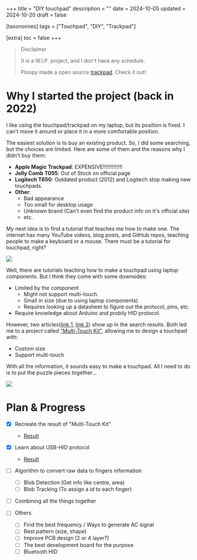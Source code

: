 +++
title = "DIY touchpad"
description = ""
date = 2024-10-05
updated = 2024-10-20
draft = false

[taxonomies]
tags = ["Touchpad", "DIY", "Trackpad"]

[extra]
toc = false
+++ 
> Disclaimer
> 
> It is a W.I.P. project, and I don't have any schedule.
>
> Ploopy made a open source [trackpad](https://ploopy.co/trackpad/). Check it out!
>

# Why I started the project (back in 2022)
I like using the touchpad/trackpad on my laptop, but its position is fixed. I can't move it around or place it in a more comfortable position.

The easiest solution is to buy an existing product. So, I did some searching, but the choices are limited. Here are some of them and the reasons why I didn't buy them:
- **Apple Magic Trackpad**: EXPENSIVE!!!!!!!!!!!!!
- **Jelly Comb T055**: Out of Stock on official page
- **Logitech T650**: Outdated product (2012) and Logitech stop making new touchpads.
- **Other**:
  - Bad appearance
  - Too small for desktop usage
  - Unknown brand (Can't even find the product info on it's official site)
  - etc.

My next idea is to find a tutorial that teaches me how to make one. The internet has many YouTube videos, blog posts, and GitHub repos, teaching people to make a keyboard or a mouse. There must be a tutorial for touchpad, right?

![](https://media.giphy.com/media/VKtsOAHDx1Luo/giphy.gif?cid=790b76119hnwt2wjnnzoo3b09hwrsz6kvmdui5cqrn7qb5nr&ep=v1_gifs_search&rid=giphy.gif&ct=g)

Well, there are tutorials teaching how to make a touchpad using laptop components. But I think they come with some downsides:
- Limited by the component
  - Might not support multi-touch.
  - Small in size (due to using laptop components)
  - Requires looking up a datasheet to figure out the protocol, pins, etc.
- Require knowledge about Arduino and probily HID protocol.


However, two articles([link 1](https://hackaday.com/2021/11/16/making-your-own-touchpad-with-pwm-and-rust/), [link 2](https://hackaday.com/2019/11/17/arduino-does-multitouch/)) show up in the search results. Both led me to a project called ["Multi-Touch Kit"](https://dl.acm.org/doi/10.1145/3332165.3347895), allowing me to design a touchpad with:
- Custom size
- Support multi-touch

With all the information, it sounds easy to make a touchpad. All I need to do is to put the puzzle pieces together...

![](https://media.giphy.com/media/dmZ8ytSDY7mCZg1g9i/giphy.gif?cid=790b7611fcc7sxda8zxliugu8mqc0ovlpftec492tjunp0mx&ep=v1_gifs_search&rid=giphy.gif&ct=g)

# Plan & Progress
- [X] Recreate the result of "Multi-Touch Kit"
  - [Result](https://github.com/CcydtN/Multi-Touch-Kit-ProMicro)
- [X] Learn about USB-HID protocol
  - [Result](https://github.com/CcydtN/Touchpad-Emulator)
- [ ] Algorithm to convert raw data to fingers information
  - [ ] Blob Detection (Get info like centre, area)
  - [ ] Blob Tracking (To assign a id to each finger)

- [ ] Combining all the things together

- [ ] Others
  - [ ] Find the best frequency / Ways to generate AC signal
  - [ ] Best pattern (size, shape)
  - [ ] Improve PCB design (2 or 4 layer?)
  - [ ] The best development board for the purpose
  - [ ] Bluetooth HID
